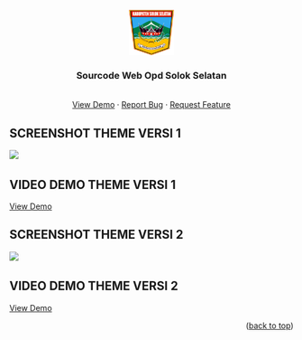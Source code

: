 <div id="top"></div>
<!--
*** Thanks for checking out the Best Sulthanullah. If you have a suggestion
*** that would make this better, please fork the repo and create a pull request
*** or simply open an issue with the tag "enhancement".
*** Don't forget to give the project a star!
*** Thanks again! Now go create something AMAZING! :D
-->


<!-- PROJECT LOGO -->
<br />
<div align="center">
  <a href="https://solselkab.go.id">
    <img src="images/logo.png" alt="Logo" width="80" height="80">
  </a>

  <h3 align="center">Sourcode Web Opd Solok Selatan</h3>

  <p align="center">
    <br />
    <a href="#">View Demo</a>
    ·
    <a href="#">Report Bug</a>
    ·
    <a href="#">Request Feature</a>
  </p>
</div>







<!-- SCREENSHOT THEME VERSI 1 -->
## SCREENSHOT THEME VERSI 1

  <a href="#">
    <img src="images/screenshot.png">
  </a>
  
## VIDEO DEMO THEME VERSI 1
<a href="https://www.youtube.com/watch?v=ud704GpJnag">View Demo</a>

 <!-- SCREENSHOT THEME VERSI 2 -->
## SCREENSHOT THEME VERSI 2

  <a href="#">
    <img src="images/screenshot2.png">
  </a>
  
## VIDEO DEMO THEME VERSI 2
<a href="https://youtu.be/Ryc9-oHfeTo">View Demo</a>

<p align="right">(<a href="#top">back to top</a>)</p>
